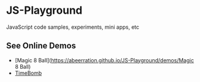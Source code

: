 # JS-Playground

JavaScript code samples, experiments, mini apps, etc

## See Online Demos

- [Magic 8 Ball](https://abeerration.github.io/JS-Playground/demos/Magic 8 Ball)
- [TimeBomb](https://abeerration.github.io/JS-Playground/demos/TimeBomb)
